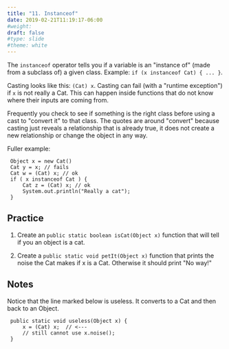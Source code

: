 ```yaml
---
title: "11. Instanceof"
date: 2019-02-21T11:19:17-06:00
#weight: 
draft: false
#type: slide
#theme: white
---
```


The `instanceof` operator tells you if a variable is an "instance of"
(made from a subclass of) a given class. Example: `if (x instanceof
Cat) { ... }`.

Casting looks like this: `(Cat) x`. Casting can fail (with a "runtime
exception") if `x` is not really a Cat. This can happen inside
functions that do not know where their inputs are coming from.

Frequently you check to see if something is the right class before
using a cast to "convert it" to that class. The quotes are around
"convert" because casting just reveals a relationship that is already
true, it does not create a new relationship or change the object in
any way.

Fuller example:

     Object x = new Cat()
     Cat y = x; // fails
     Cat w = (Cat) x; // ok
     if ( x instanceof Cat ) { 
         Cat z = (Cat) x; // ok
         System.out.println("Really a cat"); 
     }

## Practice

1. Create an `public static boolean isCat(Object x)` function that
   will tell if you an object is a cat.
   
2. Create a `public static void petIt(Object x)` function that prints
the noise the Cat makes if x is a Cat. Otherwise it should print "No
way!"


## Notes

Notice that the line marked below is useless. It converts to a Cat and
then back to an Object.

     public static void useless(Object x) {
         x = (Cat) x;  // <---
         // still cannot use x.noise();
     }
     
